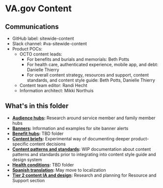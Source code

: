 # VA.gov Content

## Communications
- GitHub label: sitewide-content
- Slack channel: #va-sitewide-content
- Product POCs:
   - OCTO content leads:
     - For benefits and burials and memorials: Beth Potts 
     - For health care, authenticated experience, mobile app, and debt: Danielle Thierry
     - For overall content strategy, resources and support, content standards, and content style guide: Beth Potts, Danielle Thierry  
  - Content team editor: Randi Hecht
  - Information architect: Mikki Northuis

## What's in this folder

- **[Audience hubs](https://github.com/department-of-veterans-affairs/va.gov-team/tree/master/products/content/audience-hubs):** Research around service member and family member hubs
- **[Banners](https://github.com/department-of-veterans-affairs/va.gov-team/tree/master/products/content):** Information and examples for site banner alerts
- **[Benefit hubs](https://github.com/department-of-veterans-affairs/va.gov-team/tree/master/products/content/benefit-hubs):** TBD folder
- **[Content briefs](https://github.com/department-of-veterans-affairs/va.gov-team/tree/master/products/content/content-briefs):** Experimental way of documenting deeper product-specific content decisions
- **[Content patterns and standards](https://github.com/department-of-veterans-affairs/va.gov-team/tree/master/products/content/content-patterns-and-standards):** WIP documentation about content patterns and standards prior to integrating into content style guide and design system
- **[Health conditions](https://github.com/department-of-veterans-affairs/va.gov-team/tree/master/products/content/health-conditions):** TBD folder
- **[Spanish translation](https://github.com/department-of-veterans-affairs/va.gov-team/tree/master/products/content/spanish-translation):** May move to localization
- **[Tier 2 content IA and design](https://github.com/department-of-veterans-affairs/va.gov-team/tree/master/products/content/tier-2-content-IA-and-design):** Research and planning for Resource and Support section
